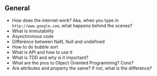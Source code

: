 ## General
* How does the internet work? Aka, when you type in `http://www.google.com`, what happens behind the scenes?
* What is immutability
* Asynchronous code
* Difference between NaN, Null and undefined
* How to do bubble sort
* What is API and how to use it
* What is TDD and why is it important?
* What are the pros to Object Oriented Programming? Cons?
* Are attributes and property the same? If not, what is the difference?
